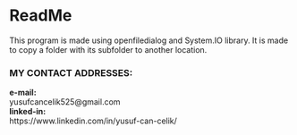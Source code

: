 # ReadMe
This program is made using openfiledialog and System.IO library.
It is made to copy a folder with its subfolder to another location.<br>

<h3>MY CONTACT ADDRESSES:</h3>
<b>e-mail:</b><br>
yusufcancelik525@gmail.com<br>
<b>linked-in:</b><br>
https://www.linkedin.com/in/yusuf-can-celik/<br>
